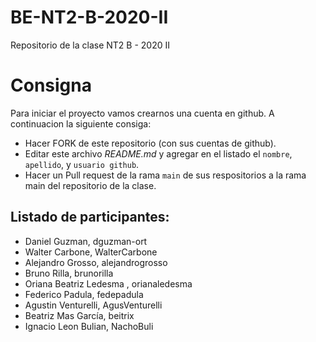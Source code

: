 # BE-NT2-B-2020-II
Repositorio de la clase NT2 B - 2020 II

# Consigna 

Para iniciar el proyecto vamos crearnos una cuenta en github. A continuacion la siguiente consiga:

- Hacer FORK de este repositorio (con sus cuentas de github).
- Editar este archivo *README.md* y agregar en el listado el `nombre`, `apellido`, y `usuario github`.
- Hacer un Pull request de la rama `main` de sus respositorios a la rama main del repositorio de la clase.

## Listado de participantes:

- Daniel Guzman, dguzman-ort
- Walter Carbone, WalterCarbone
- Alejandro Grosso, alejandrogrosso
- Bruno Rilla, brunorilla
- Oriana Beatriz Ledesma , orianaledesma
- Federico Padula, fedepadula
- Agustin Venturelli, AgusVenturelli
- Beatriz Mas García, beitrix
- Ignacio Leon Bulian, NachoBuli
